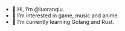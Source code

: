 - 👋 Hi, I’m @luoranqiu.
- 👀 I’m interested in game, music and anime.
- 🌱 I’m currently learning Golang and Rust.

<!---
luoranqiu/luoranqiu is a ✨ special ✨ repository because its `README.md` (this file) appears on your GitHub profile.
You can click the Preview link to take a look at your changes.
--->
